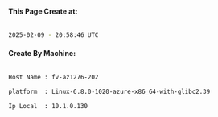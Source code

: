 
   
#### This Page Create at:

```bash

2025-02-09 - 20:58:46 UTC

```

#### Create By Machine:

```bash

Host Name : fv-az1276-202

platform  : Linux-6.8.0-1020-azure-x86_64-with-glibc2.39

Ip Local  : 10.1.0.130

```

